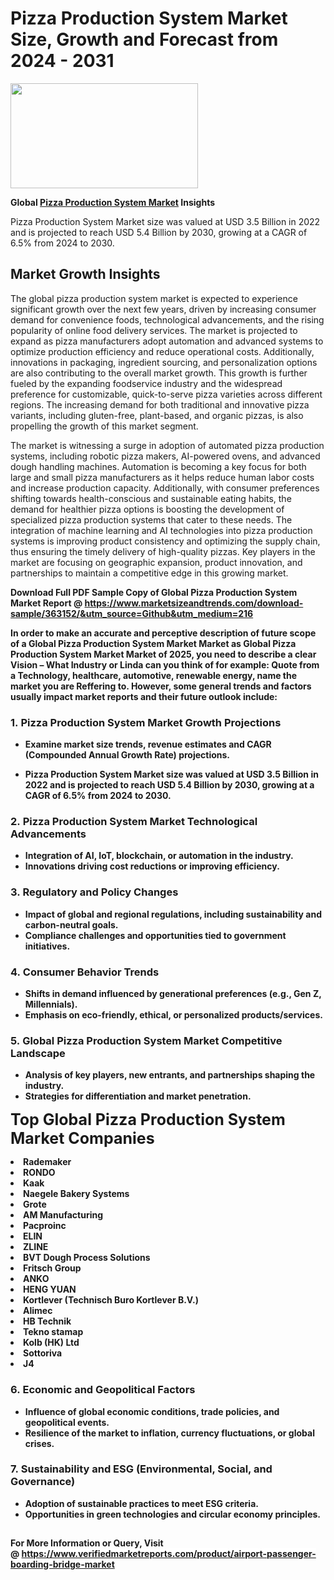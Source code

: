 <H1>Pizza Production System Market Size, Growth and Forecast from 2024 - 2031</H1><img class="aligncenter size-medium wp-image-584254" src="https://thirdeyenews.in/wp-content/uploads/2024/09/Global-Market-Research-300x168.jpeg" alt="" width="300" height="168" /><p><strong>Global&nbsp;<a href="https://www.marketsizeandtrends.com/download-sample/363152/&amp;utm_source=Github&utm_medium=216">Pizza Production System Market</a> Insights</strong></p><p>Pizza Production System Market size was valued at USD 3.5 Billion in 2022 and is projected to reach USD 5.4 Billion by 2030, growing at a CAGR of 6.5% from 2024 to 2030.</p><p><h2>Market Growth Insights</h2> <p>The global pizza production system market is expected to experience significant growth over the next few years, driven by increasing consumer demand for convenience foods, technological advancements, and the rising popularity of online food delivery services. The market is projected to expand as pizza manufacturers adopt automation and advanced systems to optimize production efficiency and reduce operational costs. Additionally, innovations in packaging, ingredient sourcing, and personalization options are also contributing to the overall market growth. This growth is further fueled by the expanding foodservice industry and the widespread preference for customizable, quick-to-serve pizza varieties across different regions. The increasing demand for both traditional and innovative pizza variants, including gluten-free, plant-based, and organic pizzas, is also propelling the growth of this market segment.</p> <p><strong></strong></p> <p>The market is witnessing a surge in adoption of automated pizza production systems, including robotic pizza makers, AI-powered ovens, and advanced dough handling machines. Automation is becoming a key focus for both large and small pizza manufacturers as it helps reduce human labor costs and increase production capacity. Additionally, with consumer preferences shifting towards health-conscious and sustainable eating habits, the demand for healthier pizza options is boosting the development of specialized pizza production systems that cater to these needs. The integration of machine learning and AI technologies into pizza production systems is improving product consistency and optimizing the supply chain, thus ensuring the timely delivery of high-quality pizzas. Key players in the market are focusing on geographic expansion, product innovation, and partnerships to maintain a competitive edge in this growing market.</p> <p><strong></p><p><span class=""><strong>Download Full PDF Sample Copy of Global Pizza Production System Market Report</strong> @ <a href="https://www.marketsizeandtrends.com/download-sample/363152/&amp;utm_source=Github&utm_medium=216" target="_blank">https://www.marketsizeandtrends.com/download-sample/363152/&amp;utm_source=Github&utm_medium=216</a></span></p><p>In order to make an accurate and perceptive description of future scope of a Global&nbsp;Pizza Production System Market Market as Global&nbsp;Pizza Production System Market Market of 2025, you need to describe a clear Vision &ndash; What Industry or Linda can you think of for example: Quote from a Technology, healthcare, automotive, renewable energy, name the market you are Reffering to. However, some general trends and factors usually impact market reports and their future outlook include:</p><h3>1.&nbsp;<strong>Pizza Production System Market Growth Projections</strong></h3><ul><li>Examine market size trends, revenue estimates and CAGR (Compounded Annual Growth Rate) projections.</li><li><p>Pizza Production System Market size was valued at USD 3.5 Billion in 2022 and is projected to reach USD 5.4 Billion by 2030, growing at a CAGR of 6.5% from 2024 to 2030.</p></li></ul><h3>2.&nbsp;<strong>Pizza Production System Market Technological Advancements</strong></h3><ul><li>Integration of AI, IoT, blockchain, or automation in the industry.</li><li>Innovations driving cost reductions or improving efficiency.</li></ul><h3>3.&nbsp;<strong>Regulatory and Policy Changes</strong></h3><ul><li>Impact of global and regional regulations, including sustainability and carbon-neutral goals.</li><li>Compliance challenges and opportunities tied to government initiatives.</li></ul><h3>4.&nbsp;<strong>Consumer Behavior Trends</strong></h3><ul><li>Shifts in demand influenced by generational preferences (e.g., Gen Z, Millennials).</li><li>Emphasis on eco-friendly, ethical, or personalized products/services.</li></ul><h3>5.&nbsp;<strong>Global Pizza Production System Market Competitive Landscape</strong></h3><ul><li>Analysis of key players, new entrants, and partnerships shaping the industry.</li><li>Strategies for differentiation and market penetration.</li></ul><p data-pm-slice="1 1 []"><span style="color: inherit; font-family: inherit; font-size: 25px;">Top Global Pizza Production System Market Companies</span></p><div class="" data-test-id=""><p><li>Rademaker</li><li> RONDO</li><li> Kaak</li><li> Naegele Bakery Systems</li><li> Grote</li><li> AM Manufacturing</li><li> Pacproinc</li><li> ELIN</li><li> ZLINE</li><li> BVT Dough Process Solutions</li><li> Fritsch Group</li><li> ANKO</li><li> HENG YUAN</li><li> Kortlever (Technisch Buro Kortlever B.V.)</li><li> Alimec</li><li> HB Technik</li><li> Tekno stamap</li><li> Kolb (HK) Ltd</li><li> Sottoriva</li><li> J4</li></p></div><h3>6.&nbsp;<strong>Economic and Geopolitical Factors</strong></h3><ul><li>Influence of global economic conditions, trade policies, and geopolitical events.</li><li>Resilience of the market to inflation, currency fluctuations, or global crises.</li></ul><h3>7.&nbsp;<strong>Sustainability and ESG (Environmental, Social, and Governance)</strong></h3><ul><li>Adoption of sustainable practices to meet ESG criteria.</li><li>Opportunities in green technologies and circular economy principles.</li></ul><h2><strong style="font-size: 14px;">For More Information or Query, Visit @&nbsp;</strong><a style="background-color: #ffffff; font-size: 14px;" href="https://www.marketsizeandtrends.com/report/pizza-production-system-market/" target="_blank">https://www.verifiedmarketreports.com/product/airport-passenger-boarding-bridge-market</a></h2>
